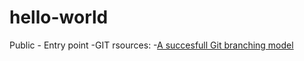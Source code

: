 # hello-world
Public - Entry point
-GIT rsources:
 -[A succesfull Git branching model](https://nvie.com/posts/a-successful-git-branching-model/)

